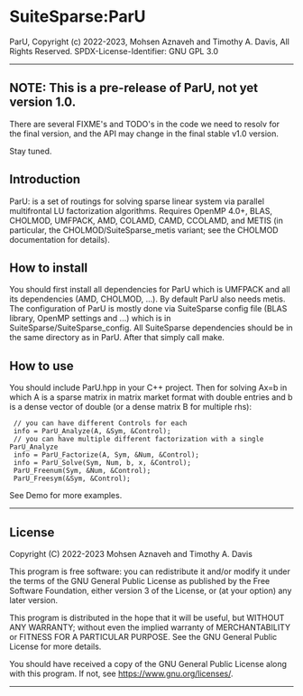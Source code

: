 # SuiteSparse:ParU

ParU, Copyright (c) 2022-2023, Mohsen Aznaveh and Timothy A. Davis,
All Rights Reserved.
SPDX-License-Identifier: GNU GPL 3.0

--------------------------------------------------------------------------------

## NOTE: This is a pre-release of ParU, not yet version 1.0.

There are several FIXME's and TODO's in the code we need to resolv for the
final version, and the API may change in the final stable v1.0 version.

Stay tuned.

## Introduction

ParU: is a set of routings for solving sparse linear system via parallel
multifrontal LU factorization algorithms.  Requires OpenMP 4.0+, BLAS, CHOLMOD,
UMFPACK, AMD, COLAMD, CAMD, CCOLAMD, and METIS (in particular, the
CHOLMOD/SuiteSparse_metis variant; see the CHOLMOD documentation for details).

##  How to install

You should first install all dependencies for ParU which is UMFPACK and all its 
dependencies (AMD, CHOLMOD, ...). By default ParU also needs metis. The 
configuration of ParU is mostly done via SuiteSparse config file (BLAS library,
OpenMP settings and ...) which is in SuiteSparse/SuiteSparse_config.
All SuiteSparse dependencies should be in the same directory as in ParU.
After that simply call make.

##  How to use

You should include ParU.hpp in your C++ project. Then for solving Ax=b in which
A is a sparse matrix in matrix market format with double entries and b is a
dense vector of double (or a dense matrix B for multiple rhs):

     // you can have different Controls for each
     info = ParU_Analyze(A, &Sym, &Control);
     // you can have multiple different factorization with a single ParU_Analyze
     info = ParU_Factorize(A, Sym, &Num, &Control);
     info = ParU_Solve(Sym, Num, b, x, &Control);
     ParU_Freenum(Sym, &Num, &Control);
     ParU_Freesym(&Sym, &Control);

See Demo for more examples.

--------------------------------------------------------------------------------
## License
Copyright (C) 2022-2023 Mohsen Aznaveh and Timothy A. Davis

This program is free software: you can redistribute it and/or modify it under
the terms of the GNU General Public License as published by the Free Software
Foundation, either version 3 of the License, or (at your option) any later
version.

This program is distributed in the hope that it will be useful, but WITHOUT ANY
WARRANTY; without even the implied warranty of MERCHANTABILITY or FITNESS FOR A
PARTICULAR PURPOSE. See the GNU General Public License for more details.

You should have received a copy of the GNU General Public License along with
this program. If not, see <https://www.gnu.org/licenses/>.

--------------------------------------------------------------------------------
